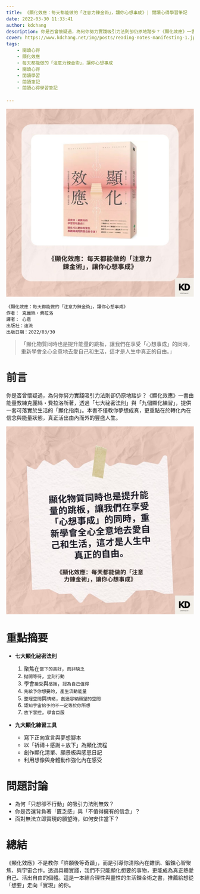 ```yaml
---
title: 《顯化效應：每天都能做的「注意力鍊金術」，讓你心想事成》| 閱讀心得學習筆記
date: 2022-03-30 11:33:41
author: kdchang
description: 你是否曾懷疑過，為何你努力實踐吸引力法則卻仍原地踏步？《顯化效應》一書由能量教練克麗絲・費拉洛所著，透過「七大祕密法則」與「九個顯化練習」，提供一套可落實於生活的「顯化指南」。本書不僅教你夢想成真，更重點在於轉化內在信念與能量狀態，真正活出由內而外的豐盛人生。
cover: https://www.kdchang.net/img/posts/reading-notes-manifesting-1.jpg
tags: 
    - 閱讀心得
    - 顯化效應
    - 每天都能做的「注意力鍊金術」，讓你心想事成
    - 閱讀心得
    - 閱讀學習
    - 閱讀筆記
    - 閱讀心得學習筆記

---
```


![](img/posts/reading-notes-manifesting-1.jpg)

```
《顯化效應：每天都能做的「注意力鍊金術」，讓你心想事成》
作者： 克麗絲‧費拉洛
譯者： 心意
出版社：遠流  
出版日期：2022/03/30
```

> 「顯化物質同時也是提升能量的跳板，讓我們在享受「心想事成」的同時，重新學會全心全意地去愛自己和生活，這才是人生中真正的自由。」

# 前言
你是否曾懷疑過，為何你努力實踐吸引力法則卻仍原地踏步？《顯化效應》一書由能量教練克麗絲・費拉洛所著，透過「七大祕密法則」與「九個顯化練習」，提供一套可落實於生活的「顯化指南」。本書不僅教你夢想成真，更重點在於轉化內在信念與能量狀態，真正活出由內而外的豐盛人生。

![](img/posts/reading-notes-manifesting-2.jpg)

# 重點摘要
- **七大顯化祕密法則**  
  1. 聚焦在`當下的美好`，`而非缺乏`
  2. `拋開等待`，`立刻行動  `
  3. 學會`接受`與`感謝`，`認為自己值得`  
  4. `先給予你想要的`，`產生流動能量`  
  5. `整理空間`與`情緒`，`創造容納願望的空間`  
  6. `認知宇宙給予的不一定等於你所想` 
  7. `放下掌控`，`學會臣服`

- **九大顯化練習工具**  
  - 寫下正向宣言與夢想腳本  
  - 以「祈禱＋感謝＋放下」為顯化流程  
  - 創作顯化清單、願景板與感恩日記  
  - 利用想像與身體動作強化內在感受

# 問題討論 
- 為何「只想卻不行動」的吸引力法則無效？
- 你是否還背負著「匱乏感」與「不值得擁有的信念」？
- 面對無法立即實現的願望時，如何安住當下？

# 總結
《顯化效應》不是教你「許願後等奇蹟」，而是引導你清除內在雜訊、鍛鍊心智聚焦、與宇宙合作。透過具體實踐，我們不只能顯化想要的事物，更能成為真正熱愛自己、活出自由的個體。這是一本結合理性與靈性的生活鍊金術之書，推薦給想從「想要」走向「實現」的你。